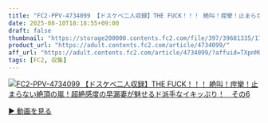 ```yaml
---
title: "FC2-PPV-4734099 【ドスケベ二人収録】THE FUCK！！！ 絶叫！痙攣！止まらない絶頂の嵐！超絶感度の早漏妻が魅せるド派手なイキッぷり！　その6"
date: 2025-08-10T18:18:55+09:00
draft: false
thumbnail: "https://storage200000.contents.fc2.com/file/397/39681335/1753513099.27.jpg"
product_url: "https://adult.contents.fc2.com/article/4734099/"
aff_url: "https://adult.contents.fc2.com/article/4734099/?affuid=TXpnM01qYzFNalk9"
tags: [FC2, 収集]
---
```

[![FC2-PPV-4734099 【ドスケベ二人収録】THE FUCK！！！ 絶叫！痙攣！止まらない絶頂の嵐！超絶感度の早漏妻が魅せるド派手なイキッぷり！　その6](https://storage200000.contents.fc2.com/file/397/39681335/1753513099.27.jpg)](https://adult.contents.fc2.com/article/4734099/?affuid=TXpnM01qYzFNalk9)

[▶︎ 動画を見る](https://adult.contents.fc2.com/article/4734099/?affuid=TXpnM01qYzFNalk9)
